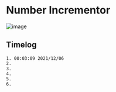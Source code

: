 # Number Incrementor


![image](https://user-images.githubusercontent.com/72588010/144780558-4b1163ea-8cb9-4227-a9db-818b7f4cb89c.png)


## Timelog

    1. 00:03:09 2021/12/06
    2.
    3.
    4.
    5.
    6.
